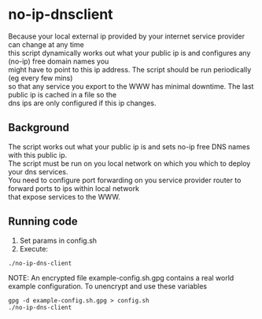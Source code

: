 # no-ip-dnsclient
Because your local external ip provided by your internet service provider can change at any time  
this script dynamically works out what your public ip is and configures any (no-ip) free domain names you   
might have to point to this ip address. The script should be run periodically (eg every few mins)  
so that any service you export to the WWW has minimal downtime. The last public ip is cached in a file so the  
dns ips are only configured if this ip changes.    

## Background
The script works out what your public ip is and sets no-ip free DNS names with this public ip.    
The script must be run on you local network on which you which to deploy your dns services.  
You need to configure port forwarding on you service provider router to forward ports to ips within local network  
that expose services to the WWW.  
## Running  code
1. Set params in config.sh
2. Execute: 
```console
./no-ip-dns-client

```


NOTE: An encrypted file example-config.sh.gpg contains a real world example configuration. To unencrypt and use these variables
```console
gpg -d example-config.sh.gpg > config.sh
./no-ip-dns-client
```

